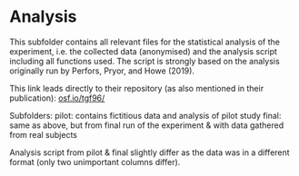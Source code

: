 # Analysis

This subfolder contains all relevant files for the statistical analysis of the experiment, i.e. the collected data (anonymised) and the analysis script including all functions used. The script is strongly based on the analysis originally run by Perfors, Pryor, and Howe (2019). 

This link leads directly to their repository (as also mentioned in their publication): [osf.io/tgf96/](https://osf.io/tgf96/)

Subfolders:
pilot: contains fictitious data and analysis of pilot study
final: same as above, but from final run of the experiment & with data gathered from real subjects

Analysis script from pilot & final slightly differ as the data was in a different format (only two unimportant columns differ).
